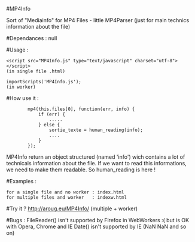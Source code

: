 #MP4Info 

   Sort of "Mediainfo" for MP4 Files - little MP4Parser (just for main technics information about the file)

#Dependances : null

#Usage :

    <script src="MP4Info.js" type="text/javascript" charset="utf-8"></script> 
    (in single file .html)

    importScripts('MP4Info.js');                                              
    (in worker)


#How use it :

     
            mp4(this.files[0], function(err, info) {
                if (err) {
                    .....
                } else {
                    sortie_texte = human_reading(info);
                    ....
                }
            }); 

  MP4Info return an object structured (named 'info') wich contains a lot of technicals information about the file.
  If we want to read this informations, we need to make them readable. So human_reading is here !

#Examples :
	
	for a single file and no worker : index.html
	for multiple files and worker   : indexw.html

#Try it ? 
    http://aroug.eu/MP4Info/   (multiple + worker)       

#Bugs :
    FileReader() isn't supported by Firefox in WebWorkers :( but is OK with Opera, Chrome and IE
    Date() isn't supported by IE (NaN NaN and so on)    
